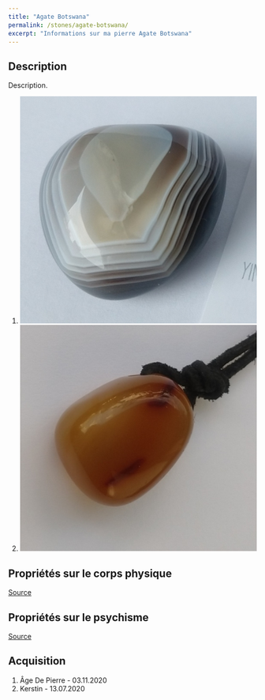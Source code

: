 ```yaml
---
title: "Agate Botswana"
permalink: /stones/agate-botswana/
excerpt: "Informations sur ma pierre Agate Botswana"
---
```


## Description
Description.

1. ![Agate Botswana](/images/stones/AgateBotswana_AgeDePierre_20201103_pourGwendoD.jpg "Agate Botswana")
1. ![Agate Botswana](/images/stones/AgateBotswana_Kerstin_20200713.jpg "Agate Botswana")

## Propriétés sur le corps physique


[Source](https://)


## Propriétés sur le psychisme


[Source](https://)

## Acquisition

1. Âge De Pierre - 03.11.2020
1. Kerstin - 13.07.2020
